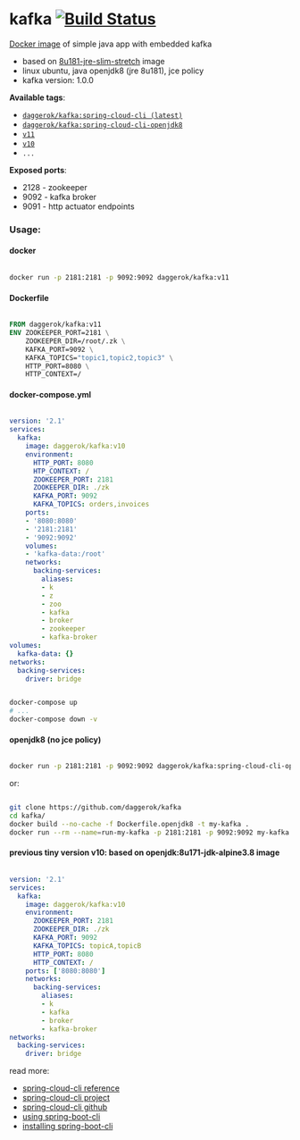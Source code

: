 # kafka [![Build Status](https://travis-ci.org/daggerok/kafka.svg?branch=v11)](https://travis-ci.org/daggerok/kafka)
[Docker image](https://hub.docker.com/r/daggerok/kafka/) of simple java app with embedded kafka

- based on [8u181-jre-slim-stretch](https://github.com/docker-library/openjdk/blob/86918ee28d383e7af63f535a2558040dce141099/8/jre/slim/Dockerfile) image
- linux ubuntu, java openjdk8 (jre 8u181), jce policy
- kafka version: 1.0.0

**Available tags**:

- [`daggerok/kafka:spring-cloud-cli (latest)`](https://github.com/daggerok/kafka/blob/master/Dockerfile)
- [`daggerok/kafka:spring-cloud-cli-openjdk8`](https://github.com/daggerok/kafka/blob/spring-cloud-cli-openjdk8/Dockerfile)
- [`v11`](https://github.com/daggerok/kafka/blob/v11/Dockerfile)
- [`v10`](https://github.com/daggerok/kafka/blob/v10/Dockerfile)
- `...`

**Exposed ports**:

- 2128 - zookeeper
- 9092 - kafka broker
- 9091 - http actuator endpoints

### Usage:

#### docker

```bash

docker run -p 2181:2181 -p 9092:9092 daggerok/kafka:v11

```

#### Dockerfile

```dockerfile

FROM daggerok/kafka:v11
ENV ZOOKEEPER_PORT=2181 \
    ZOOKEEPER_DIR=/root/.zk \
    KAFKA_PORT=9092 \
    KAFKA_TOPICS="topic1,topic2,topic3" \
    HTTP_PORT=8080 \
    HTTP_CONTEXT=/

```

#### docker-compose.yml

```yaml

version: '2.1'
services:
  kafka:
    image: daggerok/kafka:v10
    environment:
      HTTP_PORT: 8080
      HTP_CONTEXT: /
      ZOOKEEPER_PORT: 2181
      ZOOKEEPER_DIR: ./zk
      KAFKA_PORT: 9092
      KAFKA_TOPICS: orders,invoices
    ports:
    - '8080:8080'
    - '2181:2181'
    - '9092:9092'
    volumes:
    - 'kafka-data:/root'
    networks:
      backing-services:
        aliases:
        - k
        - z
        - zoo
        - kafka
        - broker
        - zookeeper
        - kafka-broker
volumes:
  kafka-data: {}
networks:
  backing-services:
    driver: bridge

```

```bash

docker-compose up
# ...
docker-compose down -v

```

#### openjdk8 (no jce policy)

```bash

docker run -p 2181:2181 -p 9092:9092 daggerok/kafka:spring-cloud-cli-openjdk8

```

or:

```bash

git clone https://github.com/daggerok/kafka
cd kafka/
docker build --no-cache -f Dockerfile.openjdk8 -t my-kafka .
docker run --rm --name=run-my-kafka -p 2181:2181 -p 9092:9092 my-kafka

```

#### previous tiny version v10: based on openjdk:8u171-jdk-alpine3.8 image

```yaml

version: '2.1'
services:
  kafka:
    image: daggerok/kafka:v10
    environment:
      ZOOKEEPER_PORT: 2181
      ZOOKEEPER_DIR: ./zk
      KAFKA_PORT: 9092
      KAFKA_TOPICS: topicA,topicB
      HTTP_PORT: 8080
      HTTP_CONTEXT: /
    ports: ['8080:8080']
    networks:
      backing-services:
        aliases:
        - k
        - kafka
        - broker
        - kafka-broker
networks:
  backing-services:
    driver: bridge

```

read more:

- [spring-cloud-cli reference](http://cloud.spring.io/spring-cloud-static/spring-cloud-cli/1.4.0.RELEASE/single/spring-cloud-cli.html)
- [spring-cloud-cli project](https://cloud.spring.io/spring-cloud-cli/)
- [spring-cloud-cli github](https://github.com/spring-cloud/spring-cloud-cli/tree/master/docs/src/main/asciidoc)
- [using spring-boot-cli](https://docs.spring.io/spring-boot/docs/current/reference/html/cli-using-the-cli.html)
- [installing spring-boot-cli](https://docs.spring.io/spring-boot/docs/current/reference/html/getting-started-installing-spring-boot.html)
